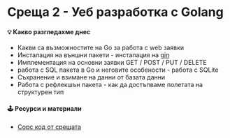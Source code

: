 # Среща 2 - Уеб разработка с  Golang

#### 💡 Какво разгледахме днес
- Какви са възможностите на Go за работа с web заявки
- Инсталация на външни пакети - инсталация на [gin](https://github.com/gin-gonic/gin)
- Имплементация на основни заявки GET / POST / PUT / DELETE
- работа с SQL пакета в Go и неговите особености - работа с SQLite
- Съхранение и взимане на данни от базата данни
- Работа с рефлекшън пакета - как да достъпваме полетата на структурен тип

#### 🕹️ Ресурси и материали
- [Сорс код от срещата](./source/)
